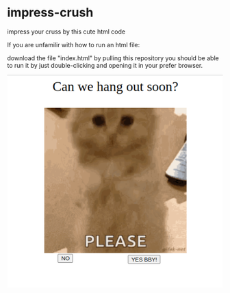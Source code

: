 # impress-crush
impress your cruss by this cute html code


If you are unfamilir with how to run an html file:

download the file "index.html" by pulling this repository
you should be able to run it by just double-clicking and opening it in your prefer browser.


![Screenshot of Project](scr.png)

